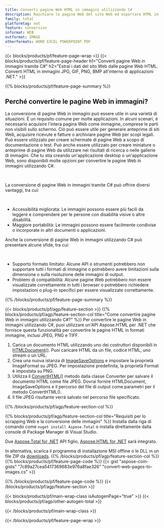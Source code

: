 ```yaml
---
title: Converti pagine Web HTML in immagini utilizzando C#
description: Raschiare le pagine Web del sito Web ed esportare HTML in immagini. Sviluppa applicazioni .NET per raschiare i dati del sito Web in JPEG, PNG, GIF, BMP ecc. 
family: total
platformtag: net
feature: conversion
informat: WEB
outformat: IMAGE
otherformats: WORD EXCEL POWERPOINT PDF
---
```

{{< blocks/products/pf/feature-page-wrap >}}
{{< blocks/products/pf/feature-page-header h1="Converti pagine Web in immagini tramite C#" h2="Estrai i dati del sito Web dalle pagine Web HTML. Converti HTML in immagini JPG, GIF, PNG, BMP all'interno di applicazioni .NET." >}}

{{% blocks/products/pf/feature-page-summary %}}

<h2 class="heading-border">Perché convertire le pagine Web in immagini?</h2>
<p>La conversione di pagine Web in immagini può essere utile in una varietà di situazioni. È un requisito comune per molte applicazioni. In alcuni scenari, è necessario acquisire l'intera pagina Web come immagine, comprese le parti non visibili sullo schermo. Ciò può essere utile per generare anteprime di siti Web, acquisire ricevute e fatture o archiviare pagine Web per scopi legali. Può essere utilizzato per creare schermate di pagine Web a scopo di documentazione o test. Può anche essere utilizzato per creare miniature o anteprime di pagine Web da utilizzare nei risultati di ricerca o nelle gallerie di immagini. Che tu stia creando un'applicazione desktop o un'applicazione Web, sono disponibili molte opzioni per convertire le pagine Web in immagini utilizzando C#.</p><br />

<p>La conversione di pagine Web in immagini tramite C# può offrire diversi vantaggi, tra cui:</p><br />
<ul>
<li>Accessibilità migliorata: Le immagini possono essere più facili da leggere e comprendere per le persone con disabilità visive o altre disabilità.</li>
<li>Maggiore portabilità: Le immagini possono essere facilmente condivise o incorporate in altri documenti o applicazioni.</li>
</ul>
<p>Anche la conversione di pagine Web in immagini utilizzando C# può presentare alcune sfide, tra cui:</p><br />
<ul>
<li>Supporto formato limitato: Alcune API o strumenti potrebbero non supportare tutti i formati di immagine o potrebbero avere limitazioni sulla dimensione o sulla risoluzione delle immagini di output.</li>
<li>Problemi di compatibilità: Alcune pagine Web potrebbero non essere visualizzate correttamente in tutti i browser o potrebbero richiedere impostazioni o plug-in specifici per essere visualizzate correttamente.</li>
</ul>
{{% /blocks/products/pf/feature-page-summary  %}}

{{< blocks/products/pf/agp/feature-section >}}
{{% blocks/products/pf/agp/feature-section-col title="Come convertire pagine Web in immagini utilizzando C#?" %}}
Per convertire le pagine Web in immagini utilizzando C#, puoi utilizzare un'API Aspose.HTML per .NET che fornisce questa funzionalità per convertire le pagine HTML in formati immagine, inclusi JPEG, PNG e TIFF.</p>

1. Carica un documento HTML utilizzando uno dei costruttori disponibili in [HTMLDocument()](https://reference.aspose.com/html/net/aspose.html/htmldocument/). Puoi caricare HTML da un file, codice HTML, uno stream o un URL.
2. Crea una nuova istanza di [ImageSaveOptions](https://reference.aspose.com/html/net/aspose.html.saving/imagesaveoptions/) e impostare la proprietà ImageFormat su JPEG. Per impostazione predefinita, la proprietà Format è impostata su PNG.
3. Utilizza il [ConvertHTML()](https://reference.aspose.com/html/net/aspose.html.converters/converter/converthtml/) metodo dalla classe Converter per salvare il documento HTML come file JPEG. Dovrai fornire HTMLDocument, ImageSaveOptions e il percorso del file di output come parametri per il metodo ConvertHTML().
4. Il file JPEG risultante verrà salvato nel percorso file specificato.
 
{{% /blocks/products/pf/agp/feature-section-col %}}

{{% blocks/products/pf/agp/feature-section-col title="Requisiti per lo scrapping Web e la conversione delle immagini" %}}
Installa dalla riga di comando come ```nuget install Aspose.Total``` o installa direttamente dalla console di Package Manager di Visual Studio.

Due [Aspose.Total for .NET](https://products.aspose.com/total/net/) API figlio, [Aspose.HTML for .NET](https://products.aspose.com/html/net/) sarà integrato.

In alternativa, scarica il programma di installazione MSI offline o le DLL in un file ZIP da [downloads](https://releases.aspose.com/total/net).
{{% /blocks/products/pf/agp/feature-section-col %}}
{{% blocks/products/pf/feature-page-code %}}
{{< gist "aspose-com-gists" "7c89a27cea5417369683e976a8fae326" "convert-web-pages-to-images.cs" >}}

{{% /blocks/products/pf/feature-page-code %}}
{{< /blocks/products/pf/agp/feature-section >}}

{{< blocks/products/pf/main-wrap-class isAutogenPage="true" >}}
{{< blocks/products/pf/agp/other-autogen-total >}}

{{< /blocks/products/pf/main-wrap-class >}}

{{< /blocks/products/pf/feature-page-wrap >}}